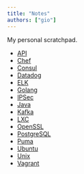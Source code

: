 ```yaml
---
title: "Notes"
authors: ["gio"]
---
```


My personal scratchpad.

- <a href="api">API</a>
- <a href="chef">Chef</a>
- <a href="consul">Consul</a>
- <a href="datadog">Datadog</a>
- <a href="elk">ELK</a>
- <a href="golang">Golang</a>
- <a href="ipsec">IPSec</a>
- <a href="java">Java</a>
- <a href="kafka">Kafka</a>
- <a href="lxc">LXC</a>
- <a href="openssl">OpenSSL</a>
- <a href="postgresql">PostgreSQL</a>
- <a href="puma">Puma</a>
- <a href="ubuntu">Ubuntu</a>
- <a href="unix">Unix</a>
- <a href="vagrant">Vagrant</a>
